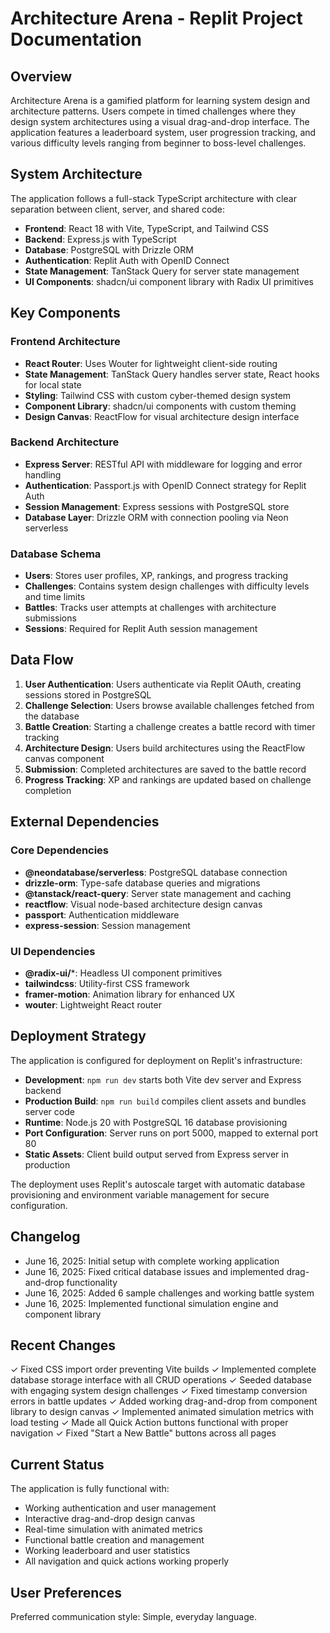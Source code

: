 # Architecture Arena - Replit Project Documentation

## Overview

Architecture Arena is a gamified platform for learning system design and architecture patterns. Users compete in timed challenges where they design system architectures using a visual drag-and-drop interface. The application features a leaderboard system, user progression tracking, and various difficulty levels ranging from beginner to boss-level challenges.

## System Architecture

The application follows a full-stack TypeScript architecture with clear separation between client, server, and shared code:

- **Frontend**: React 18 with Vite, TypeScript, and Tailwind CSS
- **Backend**: Express.js with TypeScript
- **Database**: PostgreSQL with Drizzle ORM
- **Authentication**: Replit Auth with OpenID Connect
- **State Management**: TanStack Query for server state management
- **UI Components**: shadcn/ui component library with Radix UI primitives

## Key Components

### Frontend Architecture
- **React Router**: Uses Wouter for lightweight client-side routing
- **State Management**: TanStack Query handles server state, React hooks for local state
- **Styling**: Tailwind CSS with custom cyber-themed design system
- **Component Library**: shadcn/ui components with custom theming
- **Design Canvas**: ReactFlow for visual architecture design interface

### Backend Architecture
- **Express Server**: RESTful API with middleware for logging and error handling
- **Authentication**: Passport.js with OpenID Connect strategy for Replit Auth
- **Session Management**: Express sessions with PostgreSQL store
- **Database Layer**: Drizzle ORM with connection pooling via Neon serverless

### Database Schema
- **Users**: Stores user profiles, XP, rankings, and progress tracking
- **Challenges**: Contains system design challenges with difficulty levels and time limits
- **Battles**: Tracks user attempts at challenges with architecture submissions
- **Sessions**: Required for Replit Auth session management

## Data Flow

1. **User Authentication**: Users authenticate via Replit OAuth, creating sessions stored in PostgreSQL
2. **Challenge Selection**: Users browse available challenges fetched from the database
3. **Battle Creation**: Starting a challenge creates a battle record with timer tracking
4. **Architecture Design**: Users build architectures using the ReactFlow canvas component
5. **Submission**: Completed architectures are saved to the battle record
6. **Progress Tracking**: XP and rankings are updated based on challenge completion

## External Dependencies

### Core Dependencies
- **@neondatabase/serverless**: PostgreSQL database connection
- **drizzle-orm**: Type-safe database queries and migrations
- **@tanstack/react-query**: Server state management and caching
- **reactflow**: Visual node-based architecture design canvas
- **passport**: Authentication middleware
- **express-session**: Session management

### UI Dependencies
- **@radix-ui/***: Headless UI component primitives
- **tailwindcss**: Utility-first CSS framework
- **framer-motion**: Animation library for enhanced UX
- **wouter**: Lightweight React router

## Deployment Strategy

The application is configured for deployment on Replit's infrastructure:

- **Development**: `npm run dev` starts both Vite dev server and Express backend
- **Production Build**: `npm run build` compiles client assets and bundles server code
- **Runtime**: Node.js 20 with PostgreSQL 16 database provisioning
- **Port Configuration**: Server runs on port 5000, mapped to external port 80
- **Static Assets**: Client build output served from Express server in production

The deployment uses Replit's autoscale target with automatic database provisioning and environment variable management for secure configuration.

## Changelog

- June 16, 2025: Initial setup with complete working application
- June 16, 2025: Fixed critical database issues and implemented drag-and-drop functionality
- June 16, 2025: Added 6 sample challenges and working battle system
- June 16, 2025: Implemented functional simulation engine and component library

## Recent Changes

✓ Fixed CSS import order preventing Vite builds
✓ Implemented complete database storage interface with all CRUD operations
✓ Seeded database with engaging system design challenges
✓ Fixed timestamp conversion errors in battle updates
✓ Added working drag-and-drop from component library to design canvas
✓ Implemented animated simulation metrics with load testing
✓ Made all Quick Action buttons functional with proper navigation
✓ Fixed "Start a New Battle" buttons across all pages

## Current Status

The application is fully functional with:
- Working authentication and user management
- Interactive drag-and-drop design canvas
- Real-time simulation with animated metrics
- Functional battle creation and management
- Working leaderboard and user statistics
- All navigation and quick actions working properly

## User Preferences

Preferred communication style: Simple, everyday language.